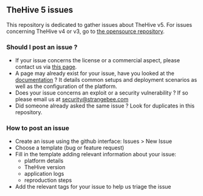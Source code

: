 ## TheHive 5 issues

This repository is dedicated to gather issues about TheHive v5. 
For issues concerning TheHive v4 or v3, go to [the opensource repository](https://github.com/TheHive-Project/TheHive).


### Should I post an issue ?

- If your issue concerns the license or a commercial aspect, please contact us via [this page](https://www.strangebee.com/contact/).
- A page may already exist for your issue, have you looked at the [documentation](https://docs.strangebee.com/) ? It details common setups and deployment scenarios as well as the configuration of the platform. 
- Does your issue concerns an exploit or a security vulnerability ? If so please email us at [security@strangebee.com](mailto:security@strangebee.com)
- Did someone already asked the same issue ? Look for duplicates in this repository.

### How to post an issue

- Create an issue using the github interface: Issues > New Issue
- Choose a template (bug or feature request)
- Fill in the template adding relevant information about your issue:
    - platform details
    - TheHive version
    - application logs
    - reproduction steps
- Add the relevant tags for your issue to help us triage the issue
